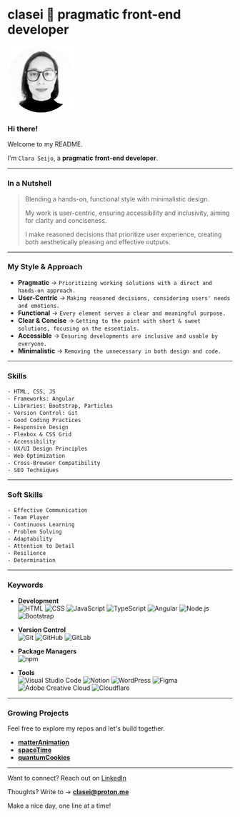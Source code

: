 # clasei 🚀 pragmatic front-end developer

[<img src="cla_sei_profile_pic_bw_circle.png" alt="clasei profile pic" width="150"/>](https://github.com/clasei/)

### Hi there! 

Welcome to my README.

I'm ```Clara Seijo```, a **pragmatic front-end developer**.

---

### In a Nutshell

> Blending a hands-on, functional style with minimalistic design.
> 
> My work is user-centric, ensuring accessibility and inclusivity, aiming for clarity and conciseness.
> 
> I make reasoned decisions that prioritize user experience, creating both aesthetically pleasing and effective outputs.

---

### My Style & Approach 

- **Pragmatic** → ```Prioritizing working solutions with a direct and hands-on approach.```
- **User-Centric** → ```Making reasoned decisions, considering users' needs and emotions.```
- **Functional** → ```Every element serves a clear and meaningful purpose.```
- **Clear & Concise** → ```Getting to the point with short & sweet solutions, focusing on the essentials.```
- **Accessible** → ```Ensuring developments are inclusive and usable by everyone.```
- **Minimalistic** → ```Removing the unnecessary in both design and code.```

---

### Skills 

```
- HTML, CSS, JS
- Frameworks: Angular
- Libraries: Bootstrap, Particles
- Version Control: Git
- Good Coding Practices
- Responsive Design
- Flexbox & CSS Grid
- Accessibility
- UX/UI Design Principles
- Web Optimization
- Cross-Browser Compatibility
- SEO Techniques
```

---

### Soft Skills

```
- Effective Communication
- Team Player
- Continuous Learning
- Problem Solving
- Adaptability
- Attention to Detail
- Resilience
- Determination
```

---

### Keywords

- **Development** 
<br>![HTML](https://img.shields.io/badge/-HTML-grey?logo=html5)
![CSS](https://img.shields.io/badge/-CSS-grey?logo=csswizardry)
![JavaScript](https://img.shields.io/badge/-JavaScript-grey?logo=javascript)
![TypeScript](https://img.shields.io/badge/-TypeScript-grey?logo=typescript)
![Angular](https://img.shields.io/badge/-Angular-grey?logo=angular)
![Node.js](https://img.shields.io/badge/-Node.js-grey?logo=node.js)
![Bootstrap](https://img.shields.io/badge/-Bootstrap-grey?logo=bootstrap)

- **Version Control** 
<br>![Git](https://img.shields.io/badge/-Git-grey?logo=git)
![GitHub](https://img.shields.io/badge/-GitHub-grey?logo=github)
![GitLab](https://img.shields.io/badge/-GitLab-grey?logo=gitlab)

- **Package Managers** 
<br>![npm](https://img.shields.io/badge/-npm-grey?logo=npm)

- **Tools** 
<br>![Visual Studio Code](https://img.shields.io/badge/-VS_Code-grey?style=flat&logo=visual-studio-code&logoColor=blue)
![Notion](https://img.shields.io/badge/-Notion-grey?style=flat&logo=notion&logoColor=black)
![WordPress](https://img.shields.io/badge/-WordPress-grey?logo=wordpress)
![Figma](https://img.shields.io/badge/-Figma-grey?logo=figma)
![Adobe Creative Cloud](https://img.shields.io/badge/-Adobe_Creative_Cloud-grey?style=flat&logo=adobe-creative-cloud&logoColor=%23DA1F26)
![Cloudflare](https://img.shields.io/badge/-Cloudflare-grey?style=flat&logo=cloudflare&logoColor=%23F38020)

---

### Growing Projects

Feel free to explore my repos and let's build together. 

- <a href="https://clasei.github.io/matter-animation/" target="_blank" aria-label="Link to matterAnimation repo">**matterAnimation**</a>
- <a href="https://clasei.github.io/space-time/" target="_blank" aria-label="Link to spaceTime repo">**spaceTime**</a>
- <a href="https://clasei.github.io/quantum-cookies/" target="_blank" aria-label="Link to quantumCookies repo">**quantumCookies**</a>

---

Want to connect? Reach out on [LinkedIn](https://www.linkedin.com/in/claraseijo/)

Thoughts? Write to → [**clasei@proton.me**](mailto:clasei@proton.me)

Make a nice day, one line at a time! 

